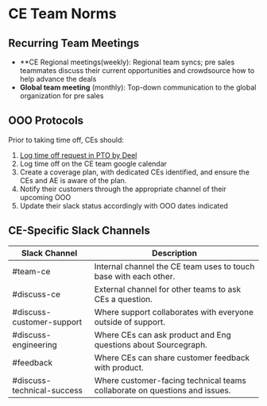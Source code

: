 # CE Team Norms

## Recurring Team Meetings

- \*\*CE Regional meetings(weekly): Regional team syncs; pre sales teammates discuss their current opportunities and crowdsource how to help advance the deals
- **Global team meeting** (monthly): Top-down communication to the global organization for pre sales

## OOO Protocols

Prior to taking time off, CEs should:

1. [Log time off request in PTO by Deel](../../../../benefits-pay-perks/benefits-perks/time-off/submitting-time-off.md)
1. Log time off on the CE team google calendar
1. Create a coverage plan, with dedicated CEs identified, and ensure the CEs and AE is aware of the plan.
1. Notify their customers through the appropriate channel of their upcoming OOO
1. Update their slack status accordingly with OOO dates indicated

## CE-Specific Slack Channels

| Slack Channel              | Description                                                                |
| -------------------------- | -------------------------------------------------------------------------- |
| #team-ce                   | Internal channel the CE team uses to touch base with each other.           |
| #discuss-ce                | External channel for other teams to ask CEs a question.                    |
| #discuss-customer-support  | Where support collaborates with everyone outside of support.               |
| #discuss-engineering       | Where CEs can ask product and Eng questions about Sourcegraph.             |
| #feedback                  | Where CEs can share customer feedback with product.                        |
| #discuss-technical-success | Where customer-facing technical teams collaborate on questions and issues. |
